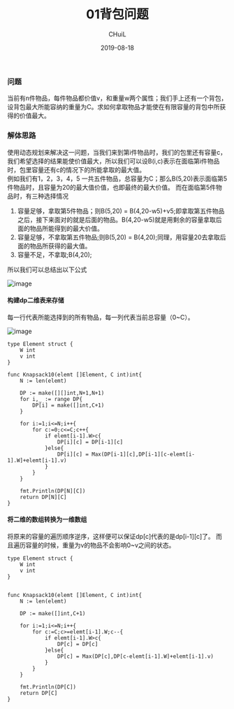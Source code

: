 ﻿---
layout:     post
title:      "01背包问题"
subtitle:   ""
date:       2019-08-18
author:     "CHuiL"
header-img: "img/algorithm-bg.png"
tags:
    - 算法
---

### 问题
当前有n件物品，每件物品都价值v，和重量w两个属性；我们手上还有一个背包，设背包最大所能容纳的重量为C。求如何拿取物品才能使在有限容量的背包中所获得的价值最大。

### 解体思路
使用动态规划来解决这一问题，当我们来到第i件物品时，我们的包里还有容量c，我们希望选择的结果能使价值最大，所以我们可以设B(i,c)表示在面临第i件物品时，包里容量还有c的情况下的所能拿取的最大值。  
例如我们有1，2，3，4，5 一共五件物品，总容量为C；那么B(5,20)表示面临第5件物品时，且容量为20的最大值价值，也即最终的最大价值。
而在面临第5件物品时，有三种选择情况
1. 容量足够，拿取第5件物品；则B(5,20) =  B(4,20-w5)+v5;即拿取第五件物品之后，接下来面对的就是后面的物品。B(4,20-w5)就是用剩余的容量拿取后面的物品所能得到的最大价值。
2. 容量足够，不拿取第五件物品;则B(5,20) = B(4,20);同理，用容量20去拿取后面的物品所获得的最大值。
3. 容量不足，不拿取;B(4,20);

所以我们可以总结出以下公式  

![image](/chuil/img/algorithm/19-08-22-2.png)



#### 构建dp二维表来存储
每一行代表所能选择到的所有物品，每一列代表当前总容量（0~C）。  

![image](/chuil/img/algorithm/19-08-22-3.png)

```
type Element struct {
	W int
	v int
}

func Knapsack10(elemt []Element, C int)int{
	N := len(elemt)

	DP := make([][]int,N+1,N+1)
	for i,_ := range DP{
		DP[i] = make([]int,C+1)
	}

	for i:=1;i<=N;i++{
		for c:=0;c<=C;c++{
			if elemt[i-1].W>c{
				DP[i][c] = DP[i-1][c]
			}else{
				DP[i][c] = Max(DP[i-1][c],DP[i-1][c-elemt[i-1].W]+elemt[i-1].v)
			}
		}
	}

	fmt.Println(DP[N][C])
	return DP[N][C]
}
```

#### 将二维的数组转换为一维数组
将原来的容量的遍历顺序逆序，这样便可以保证dp[c]代表的是dp[i-1][c]了。
而且遍历容量的时候，重量为v的物品不会影响0~v之间的状态。

```
type Element struct {
	W int
	v int
}


func Knapsack10(elemt []Element, C int)int{
	N := len(elemt)

	DP := make([]int,C+1)

	for i:=1;i<=N;i++{
		for c:=C;c>=elemt[i-1].W;c--{
			if elemt[i-1].W>c{
				DP[c] = DP[c]
			}else{
				DP[c] = Max(DP[c],DP[c-elemt[i-1].W]+elemt[i-1].v)
			}
		}
	}

	fmt.Println(DP[C])
	return DP[C]
}
```